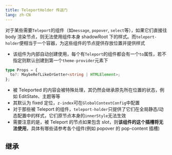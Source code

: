 ```yaml
---
title: TeleportHolder 传送门
lang: zh-CN
---
```


对于某些需要`Teleport`的组件（如`message`, `popover`, `select`等），如果它们直接往 body 渲染节点，则无法使用组件本身 shadowRoot 下的样式。而`teleport-holder`便相当于一个容器，为这些组件的节点提供存放位置并提供样式

- 该组件为内部自动创建使用，每个有`Teleport`的组件都会有一个`to`属性，若不指定则默认创建到第一个`theme-provider`元素下

```ts
type Props = {
  to?: MaybeRefLikeOrGetter<string | HTMLElement>;
};
```

- 被 Teleported 的内容会被特殊处理，其仍然会继承原先所在位置的状态，例如 EditState、主题等等
- 其默认为 fixed 定位，`z-index`可在`GlobalContextConfig`中配置
- 对于那些被 Teleport 的组件，`teleport-holder`只提供了它们在全局静态/动态配置中的样式，它们原节点本身的`innerStyle`无法生效
- 需要注意的是，被 Teleport 的节点如果包含 slot，则**该组件的这个插槽将无法使用**，具体有哪些请参考各个组件(例如 popover 的 pop-content 插槽)

## 继承

<!-- @Code:inherit -->
